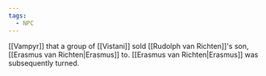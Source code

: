 ```yaml
---
tags:
  - NPC
---
```

[[Vampyr]] that a group of [[Vistani]] sold [[Rudolph van Richten]]'s son, [[Erasmus van Richten|Erasmus]] to. [[Erasmus van Richten|Erasmus]] was subsequently turned.